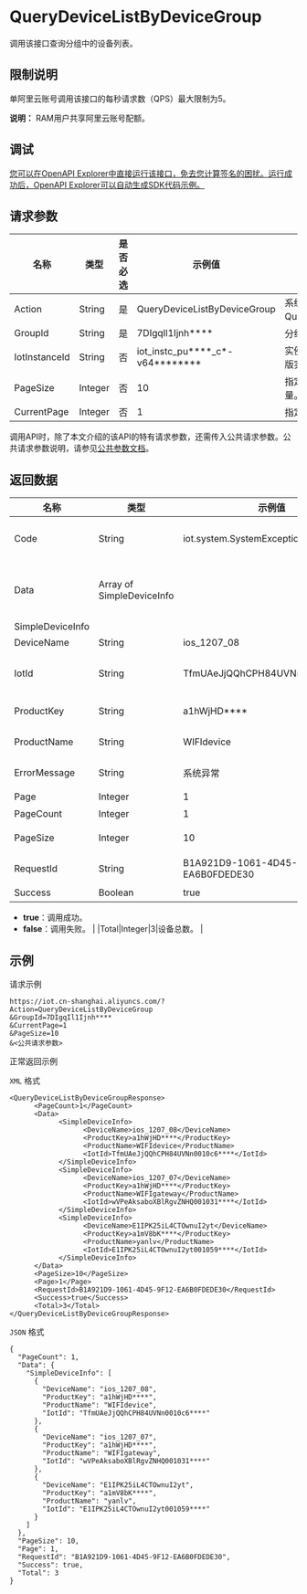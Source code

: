 # QueryDeviceListByDeviceGroup

调用该接口查询分组中的设备列表。

## 限制说明

单阿里云账号调用该接口的每秒请求数（QPS）最大限制为5。

**说明：** RAM用户共享阿里云账号配额。

## 调试

[您可以在OpenAPI Explorer中直接运行该接口，免去您计算签名的困扰。运行成功后，OpenAPI Explorer可以自动生成SDK代码示例。](https://api.aliyun.com/#product=Iot&api=QueryDeviceListByDeviceGroup&type=RPC&version=2018-01-20)

## 请求参数

|名称|类型|是否必选|示例值|描述|
|--|--|----|---|--|
|Action|String|是|QueryDeviceListByDeviceGroup|系统规定参数。取值：QueryDeviceListByDeviceGroup。 |
|GroupId|String|是|7DIgqIl1Ijnh\*\*\*\*|分组ID，分组的全局唯一标识符。 |
|IotInstanceId|String|否|iot\_instc\_pu\*\*\*\*\_c\*-v64\*\*\*\*\*\*\*\*|实例ID。公共实例不传此参数，企业版实例需传入。 |
|PageSize|Integer|否|10|指定返回结果中，每页显示的设备数量。 |
|CurrentPage|Integer|否|1|指定显示查询结果中的第几页。 |

调用API时，除了本文介绍的该API的特有请求参数，还需传入公共请求参数。公共请求参数说明，请参见[公共参数文档](~~30561~~)。

## 返回数据

|名称|类型|示例值|描述|
|--|--|---|--|
|Code|String|iot.system.SystemException|调用失败时，返回的错误码。更多信息，请参见[错误码](~~87387~~)。 |
|Data|Array of SimpleDeviceInfo| |调用成功时，返回的设备列表信息数据。详情请参见以下SimpleDeviceInfo。 |
|SimpleDeviceInfo| | | |
|DeviceName|String|ios\_1207\_08|设备名称。 |
|IotId|String|TfmUAeJjQQhCPH84UVNn0010c6\*\*\*\*|物联网平台为该设备颁发的ID，作为该设备的唯一标识符。 |
|ProductKey|String|a1hWjHD\*\*\*\*|设备所属的产品Key。 |
|ProductName|String|WIFIdevice|设备所属的产品名称。 |
|ErrorMessage|String|系统异常|调用失败时，返回的出错信息。 |
|Page|Integer|1|当前页码。 |
|PageCount|Integer|1|总页数。 |
|PageSize|Integer|10|每页所显示的设备数量。 |
|RequestId|String|B1A921D9-1061-4D45-9F12-EA6B0FDEDE30|阿里云为该请求生成的唯一标识符。 |
|Success|Boolean|true|是否调用成功。

 -   **true**：调用成功。
-   **false**：调用失败。 |
|Total|Integer|3|设备总数。 |

## 示例

请求示例

```
https://iot.cn-shanghai.aliyuncs.com/?Action=QueryDeviceListByDeviceGroup
&GroupId=7DIgqIl1Ijnh****
&CurrentPage=1
&PageSize=10
&<公共请求参数>
```

正常返回示例

`XML` 格式

```
<QueryDeviceListByDeviceGroupResponse>
      <PageCount>1</PageCount>
      <Data>
            <SimpleDeviceInfo>
                  <DeviceName>ios_1207_08</DeviceName>
                  <ProductKey>a1hWjHD****</ProductKey>
                  <ProductName>WIFIdevice</ProductName>
                  <IotId>TfmUAeJjQQhCPH84UVNn0010c6****</IotId>
            </SimpleDeviceInfo>
            <SimpleDeviceInfo>
                  <DeviceName>ios_1207_07</DeviceName>
                  <ProductKey>a1hWjHD****</ProductKey>
                  <ProductName>WIFIgateway</ProductName>
                  <IotId>wVPeAksaboXBlRgvZNHQ001031****</IotId>
            </SimpleDeviceInfo>
            <SimpleDeviceInfo>
                  <DeviceName>E1IPK25iL4CTOwnuI2yt</DeviceName>
                  <ProductKey>a1mV8bK****</ProductKey>
                  <ProductName>yanlv</ProductName>
                  <IotId>E1IPK25iL4CTOwnuI2yt001059****</IotId>
            </SimpleDeviceInfo>
      </Data>
      <PageSize>10</PageSize>
      <Page>1</Page>
      <RequestId>B1A921D9-1061-4D45-9F12-EA6B0FDEDE30</RequestId>
      <Success>true</Success>
      <Total>3</Total>
</QueryDeviceListByDeviceGroupResponse>
```

`JSON` 格式

```
{
  "PageCount": 1,
  "Data": {
    "SimpleDeviceInfo": [
      {
        "DeviceName": "ios_1207_08",
        "ProductKey": "a1hWjHD****",
        "ProductName": "WIFIdevice",
        "IotId": "TfmUAeJjQQhCPH84UVNn0010c6****"
      },
      {
        "DeviceName": "ios_1207_07",
        "ProductKey": "a1hWjHD****",
        "ProductName": "WIFIgateway",
        "IotId": "wVPeAksaboXBlRgvZNHQ001031****"
      },
      {
        "DeviceName": "E1IPK25iL4CTOwnuI2yt",
        "ProductKey": "a1mV8bK****",
        "ProductName": "yanlv",
        "IotId": "E1IPK25iL4CTOwnuI2yt001059****"
      }
    ]
  },
  "PageSize": 10,
  "Page": 1,
  "RequestId": "B1A921D9-1061-4D45-9F12-EA6B0FDEDE30",
  "Success": true,
  "Total": 3
}
```


